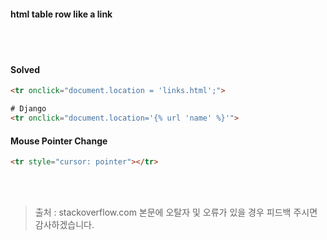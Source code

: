 #### html table row like a link
<br><br>
#### Solved
```html
<tr onclick="document.location = 'links.html';">

# Django
<tr onclick="document.location='{% url 'name' %}'">

```

#### Mouse Pointer Change
```html
<tr style="cursor: pointer"></tr>
```
<br><br>
> 출처 : stackoverflow.com
> 본문에 오탈자 및 오류가 있을 경우 피드백 주시면 감사하겠습니다.